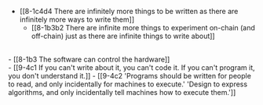 - [[8-1c4d4 There are infinitely more things to be written as there are infinitely more ways to write them]]
  - [[8-1b3b2 There are infinite more things to experiment on-chain (and off-chain) just as there are infinite things to write about]]
<br>
- [[8-1b3 The software can control the hardware]]
<br>
- [[9-4c1 If you can't write about it, you can't code it. If you can't program it, you don't understand it.]]
  - [[9-4c2 'Programs should be written for people to read, and only incidentally for machines to execute.' 'Design to express algorithms, and only incidentally tell machines how to execute them.']]
<br>
